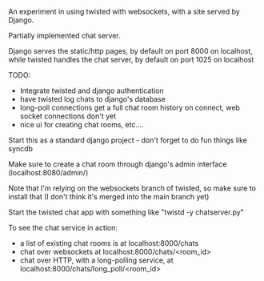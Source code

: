 An experiment in using twisted with websockets, with a site served by Django.

Partially implemented chat server.

Django serves the static/http pages, by default on port 8000 on localhost, while twisted handles the chat server, by default on port 1025 on localhost

TODO:
 * Integrate twisted and django authentication
 * have twisted log chats to django's database
 * long-poll connections get a full chat room history on connect, web socket connections don't yet
 * nice ui for creating chat rooms, etc....

Start this as a standard django project - don't forget to do fun things like syncdb

Make sure to create a chat room through django's admin interface (localhost:8080/admin/)

Note that I'm relying on the websockets branch of twisted, so make sure to install that (I don't think it's merged into the main branch yet)

Start the twisted chat app with something like "twistd -y chatserver.py"

To see the chat service in action: 
* a list of existing chat rooms is at localhost:8000/chats
* chat over websockets at localhost:8000/chats/<room_id>
* chat over HTTP, with a long-polling service, at localhost:8000/chats/long_poll/<room_id>


